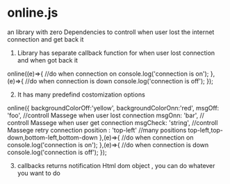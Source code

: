 # online.js
an library with zero Dependencies to controll when user lost the internet connection and get back it 

1) Library has  separate callback function for when user lost connection and when got back it

online((e)=>{
    //do when connection on
    console.log('connection is on');
},(e)=>{
    //do when connection is down 
    console.log('connection is off');
});


2) It has many  predefind costomization options 

online({
    backgroundColorOff:'yellow',
    backgroundColorOnn:'red',
    msgOff: 'foo', //controll Massege  when user lost connection
    msgOnn: 'bar', // controll Massege  when user get connection
    msgCheck: 'string', //controll Massege  retry connection
    position : 'top-left' //many positions top-left,top-down,bottom-left,bottom-down
},(e)=>{
    //do when connection on
    console.log('connection is on');
},(e)=>{
    //do when connection is down 
    console.log('connection is off');
}); 

3) callbacks returns notification Html dom object , you  can do  whatever you want to do
